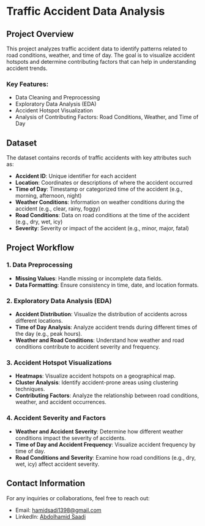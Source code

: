 # Traffic Accident Data Analysis

## Project Overview

This project analyzes traffic accident data to identify patterns related to road conditions, weather, and time of day. The goal is to visualize accident hotspots and determine contributing factors that can help in understanding accident trends.

### Key Features:
- Data Cleaning and Preprocessing
- Exploratory Data Analysis (EDA)
- Accident Hotspot Visualization
- Analysis of Contributing Factors: Road Conditions, Weather, and Time of Day

## Dataset

The dataset contains records of traffic accidents with key attributes such as:
- **Accident ID**: Unique identifier for each accident
- **Location**: Coordinates or descriptions of where the accident occurred
- **Time of Day**: Timestamp or categorized time of the accident (e.g., morning, afternoon, night)
- **Weather Conditions**: Information on weather conditions during the accident (e.g., clear, rainy, foggy)
- **Road Conditions**: Data on road conditions at the time of the accident (e.g., dry, wet, icy)
- **Severity**: Severity or impact of the accident (e.g., minor, major, fatal)

## Project Workflow

### 1. Data Preprocessing
- **Missing Values**: Handle missing or incomplete data fields.
- **Data Formatting**: Ensure consistency in time, date, and location formats.
  
### 2. Exploratory Data Analysis (EDA)
- **Accident Distribution**: Visualize the distribution of accidents across different locations.
- **Time of Day Analysis**: Analyze accident trends during different times of the day (e.g., peak hours).
- **Weather and Road Conditions**: Understand how weather and road conditions contribute to accident severity and frequency.

### 3. Accident Hotspot Visualizations
- **Heatmaps**: Visualize accident hotspots on a geographical map.
- **Cluster Analysis**: Identify accident-prone areas using clustering techniques.
- **Contributing Factors**: Analyze the relationship between road conditions, weather, and accident occurrences.

### 4. Accident Severity and Factors
- **Weather and Accident Severity**: Determine how different weather conditions impact the severity of accidents.
- **Time of Day and Accident Frequency**: Visualize accident frequency by time of day.
- **Road Conditions and Severity**: Examine how road conditions (e.g., dry, wet, icy) affect accident severity.

## Contact Information

For any inquiries or collaborations, feel free to reach out:

- Email: [hamidsadi1398@gmail.com](mailto:hamidsadi1398@gmail.com)
- LinkedIn: [Abdolhamid Saadi](www.linkedin.com/in/abdolhamid-saadi)
